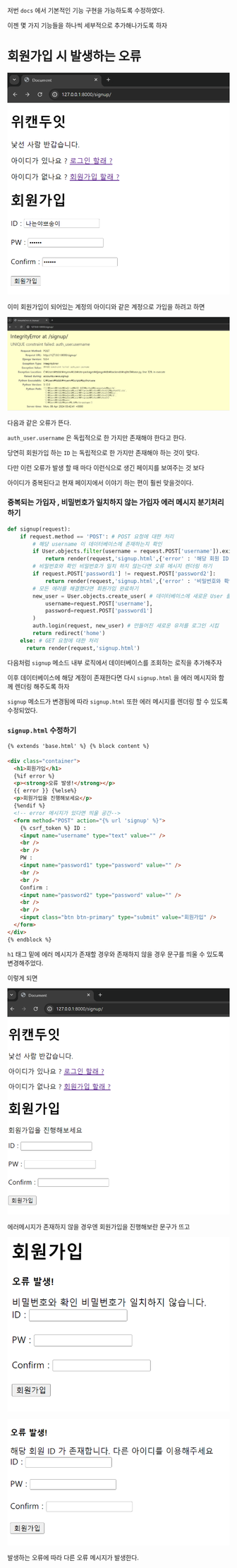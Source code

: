 저번 `docs` 에서 기본적인 기능 구현을 가능하도록 수정하였다.

이젠 몇 가지 기능들을 하나씩 세부적으로 추가해나가도록 하자

# 회원가입 시 발생하는 오류

![alt text](image.png)

이미 회원가입이 되어있는 계정의 아이디와 같은 계정으로 가입을 하려고 하면

![alt text](image-1.png)

다음과 같은 오류가 뜬다.

`auth_user.username` 은 독립적으로 한 가지만 존재해야 한다고 한다.

당연히 회원가입 하는 `ID` 는 독립적으로 한 가지만 존재해야 하는 것이 맞다.

다만 이런 오류가 발생 할 때 마다 이런식으로 생긴 페이지를 보여주는 것 보다

아이디가 중복된다고 현재 페이지에서 이야기 하는 편이 훨씬 맞을것이다.

### 중복되는 가입자 , 비밀번호가 일치하지 않는 가입자 에러 메시지 분기처리 하기

```python
def signup(request):
    if request.method == 'POST': # POST 요청에 대한 처리
        # 해당 username 이 데이터베이스에 존재하는지 확인
        if User.objects.filter(username = request.POST['username']).exists():
            return render(request,'signup.html',{'error' : '해당 회원 ID 가 존재합니다. 다른 아이디를 이용해주세요' })
        # 비밀번호와 확인 비밀번호가 일치 하지 않는다면 오류 메시지 렌더링 하기
        if request.POST['password1'] != request.POST['password2']:
            return render(request,'signup.html',{'error' : '비밀번호와 확인 비밀번호가 일치하지 않습니다.' })
        # 모든 에러를 해결했다면 회원가입 완료하기
        new_user = User.objects.create_user( # 데이터베이스에 새로운 User 를 만들고
            username=request.POST['username'],
            password=request.POST['password1']
        )
        auth.login(request, new_user) # 만들어진 새로운 유저를 로그인 시킴
        return redirect('home')
    else: # GET 요청에 대한 처리
      return render(request,'signup.html')
```

다음처럼 `signup` 메소드 내부 로직에서 데이터베이스를 조회하는 로직을 추가해주자

이후 데이터베이스에 해당 계정이 존재한다면 다시 `signup.html` 을 에러 메시지와 함께 렌더링 해주도록 하자

`signup` 메소드가 변경됨에 따라 `signup.html` 또한 에러 메시지를 렌더링 할 수 있도록 수정되었다.

### `signup.html` 수정하기

```html
{% extends 'base.html' %} {% block content %}

<div class="container">
  <h1>회원가입</h1>
  {%if error %}
  <p><strong>오류 발생!</strong></p>
  {{ error }} {%else%}
  <p>회원가입을 진행해보세요</p>
  {%endif %}
  <!-- error 메시지가 있다면 띄울 공간-->
  <form method="POST" action="{% url 'signup' %}">
    {% csrf_token %} ID :
    <input name="username" type="text" value="" />
    <br />
    <br />
    PW :
    <input name="password1" type="password" value="" />
    <br />
    <br />
    Confirm :
    <input name="password2" type="password" value="" />
    <br />
    <br />
    <input class="btn btn-primary" type="submit" value="회원가입" />
  </form>
</div>
{% endblock %}
```

`h1` 태그 밑에 에러 메시지가 존재할 경우와 존재하지 않을 경우 문구를 띄울 수 있도록 변경해주었다.

이렇게 되면

![alt text](image-2.png)

에러메시지가 존재하지 않을 경우엔 회원가입을 진행해보란 문구가 뜨고

![alt text](image-3.png)

![alt text](image-4.png)

발생하는 오류에 따라 다른 오류 메시지가 발생한다.
